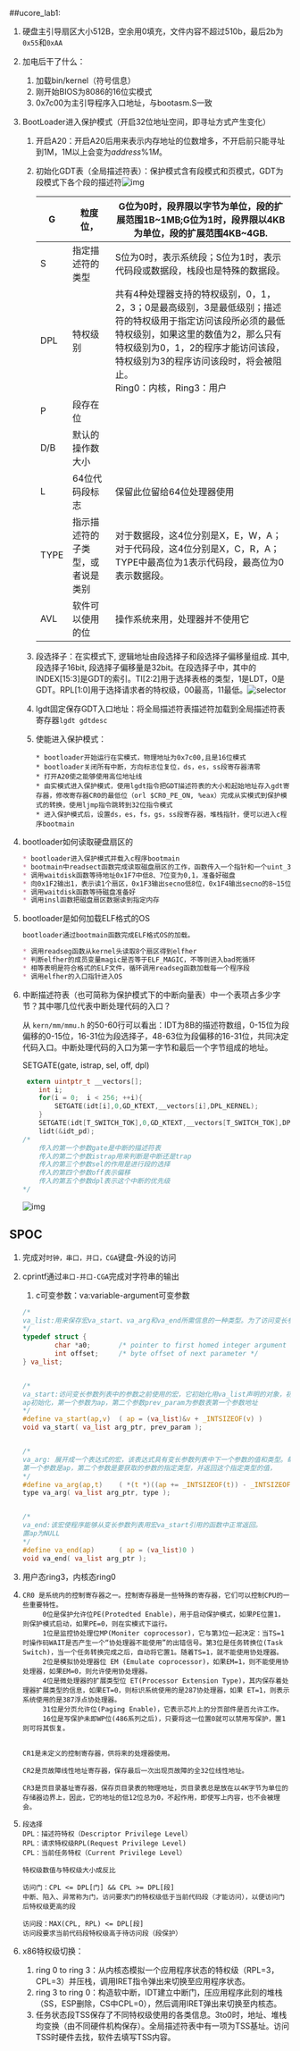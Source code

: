##ucore_lab1:

1. 硬盘主引导扇区大小512B，空余用0填充，文件内容不超过510b，最后2b为 `0x55`和`0xAA`

2. 加电后干了什么：

   1. 加载bin/kernel（符号信息）
   2. 刚开始BIOS为8086的16位实模式
   3. 0x7c00为主引导程序入口地址，与bootasm.S一致

3. BootLoader进入保护模式（开启32位地址空间，即寻址方式产生变化）

   1. 开启A20：开启A20后用来表示内存地址的位数增多，不开启前只能寻址到1M，1M以上会变为$address \% 1M$。

   2. 初始化GDT表（全局描述符表）：保护模式含有段模式和页模式，GDT为段模式下各个段的描述符![img](https://img2020.cnblogs.com/blog/1424296/202004/1424296-20200422204555394-1475376681.png)

      | G    | 粒度位，                         | G位为0时，段界限以字节为单位，段的扩展范围1B~1MB;G位为1时，段界限以4KB为单位，段的扩展范围4KB~4GB. |
      | ---- | -------------------------------- | ------------------------------------------------------------ |
      | S    | 指定描述符的类型                 | S位为0时，表示系统段；S位为1时，表示代码段或数据段，栈段也是特殊的数据段。 |
      | DPL  | 特权级别                         | 共有4种处理器支持的特权级别，0，1，2，3；0是最高级别，3是最低级别；描述符的特权级用于指定访问该段所必须的最低特权级别，如果这里的数值为2，那么只有特权级别为0，1，2的程序才能访问该段，特权级别为3的程序访问该段时，将会被阻止。<br />Ring0：内核，Ring3：用户 |
      | P    | 段存在位                         |                                                              |
      | D/B  | 默认的操作数大小                 |                                                              |
      | L    | 64位代码段标志                   | 保留此位留给64位处理器使用                                   |
      | TYPE | 指示描述符的子类型，或者说是类别 | 对于数据段，这4位分别是X，E，W，A；对于代码段，这4位分别是X，C，R，A；TYPE中最高位为1表示代码段，最高位为0表示数据段。 |
      | AVL  | 软件可以使用的位                 | 操作系统来用，处理器并不使用它                               |

   3. 段选择子：在实模式下, 逻辑地址由段选择子和段选择子偏移量组成. 其中, 段选择子16bit, 段选择子偏移量是32bit。在段选择子中，其中的INDEX[15:3]是GDT的索引。TI[2:2]用于选择表格的类型，1是LDT，0是GDT。RPL[1:0]用于选择请求者的特权级，00最高，11最低。![selector](https://img2018.cnblogs.com/blog/1100338/201908/1100338-20190801141938292-315771677.png)

   4. lgdt固定保存GDT入口地址：将全局描述符表描述符加载到全局描述符表寄存器`lgdt gdtdesc`

   5. 使能进入保护模式：

      ```
      * bootloader开始运行在实模式，物理地址为0x7c00,且是16位模式
      * bootloader关闭所有中断，方向标志位复位，ds，es，ss段寄存器清零
      * 打开A20使之能够使用高位地址线
      * 由实模式进入保护模式，使用lgdt指令把GDT描述符表的大小和起始地址存入gdt寄存器，修改寄存器CR0的最低位（orl $CR0_PE_ON, %eax）完成从实模式到保护模式的转换，使用ljmp指令跳转到32位指令模式
      * 进入保护模式后，设置ds，es，fs，gs，ss段寄存器，堆栈指针，便可以进入c程序bootmain
      ```

4. bootloader如何读取硬盘扇区的

   ```markdown
   * bootloader进入保护模式并载入c程序bootmain
   * bootmain中readsect函数完成读取磁盘扇区的工作，函数传入一个指针和一个uint_32类型secno，函数将secno对应的扇区内容拷贝至指针处
   * 调用waitdisk函数等待地址0x1F7中低8、7位变为0,1，准备好磁盘
   * 向0x1F2输出1，表示读1个扇区，0x1F3输出secno低8位，0x1F4输出secno的8~15位，0x1F5输出secno的16~23位，0x1F6输出0xe+secno的24~27位，第四位0表示主盘，第六位1表示LBA模式，0x1F7输出0x20
   * 调用waitdisk函数等待磁盘准备好
   * 调用insl函数把磁盘扇区数据读到指定内存
   ```

5. bootloader是如何加载ELF格式的OS

   ```markdown
   bootloader通过bootmain函数完成ELF格式OS的加载。
   
   * 调用readseg函数从kernel头读取8个扇区得到elfher
   * 判断elfher的成员变量magic是否等于ELF_MAGIC，不等则进入bad死循环
   * 相等表明是符合格式的ELF文件，循环调用readseg函数加载每一个程序段
   * 调用elfher的入口指针进入OS
   ```

6. 中断描述符表（也可简称为保护模式下的中断向量表）中一个表项占多少字节？其中哪几位代表中断处理代码的入口？

   从 `kern/mm/mmu.h` 的50-60行可以看出：IDT为8B的描述符数组，0-15位为段偏移的0-15位，16-31位为段选择子，48-63位为段偏移的16-31位，共同决定代码入口。中断处理代码的入口为第一字节和最后一个字节组成的地址。

   SETGATE(gate, istrap, sel, off, dpl)

   ```c
    extern uintptr_t __vectors[];
       int i;
       for(i = 0;  i < 256; ++i){
           SETGATE(idt[i],0,GD_KTEXT,__vectors[i],DPL_KERNEL);
       }   
       SETGATE(idt[T_SWITCH_TOK],0,GD_KTEXT,__vectors[T_SWITCH_TOK],DPL_USER);
       lidt(&idt_pd); 
   /*
       传入的第一个参数gate是中断的描述符表
       传入的第二个参数istrap用来判断是中断还是trap
       传入的第三个参数sel的作用是进行段的选择
       传入的第四个参数off表示偏移
       传入的第五个参数dpl表示这个中断的优先级
   */
   ```

   ![img](http://images.51cto.com/files/uploadimg/20081225/132725480.jpg)



## SPOC

1. 完成对`时钟，串口，并口，CGA`键盘-外设的访问

2. cprintf通过`串口-并口-CGA`完成对字符串的输出

   1. c可变参数：va:variable-argument可变参数

   ```c
   /*
   va_list:用来保存宏va_start、va_arg和va_end所需信息的一种类型。为了访问变长参数列表中的参数，必须声明va_list类型的一个对象       
   */
   typedef struct {
           char *a0;       /* pointer to first homed integer argument */
           int offset;     /* byte offset of next parameter */
   } va_list;
   
   
   /*
   va_start:访问变长参数列表中的参数之前使用的宏，它初始化用va_list声明的对象，初始化结果供宏va_arg和va_end使用；
   ap初始化，第一个参数为ap，第二个参数prev_param为参数表第一个参数地址
   */
   #define va_start(ap,v)  ( ap = (va_list)&v + _INTSIZEOF(v) )
   void va_start( va_list arg_ptr, prev_param );
   
   
   /*
   va_arg: 展开成一个表达式的宏，该表达式具有变长参数列表中下一个参数的值和类型。每次调用va_arg都会修改用va_list声明的对象，从而使该对象指向参数列表中的下一个参数；
   第一个参数是ap，第二个参数是要获取的参数的指定类型，并返回这个指定类型的值，
   */
   #define va_arg(ap,t)    ( *(t *)((ap += _INTSIZEOF(t)) - _INTSIZEOF(t)) )
   type va_arg( va_list arg_ptr, type );
   
   
   /*
   va_end:该宏使程序能够从变长参数列表用宏va_start引用的函数中正常返回。
   置ap为NULL
   */
   #define va_end(ap)      ( ap = (va_list)0 )
   void va_end( va_list arg_ptr );
   
   ```

3. 用户态ring3，内核态ring0

4. ```
   CR0 是系统内的控制寄存器之一。控制寄存器是一些特殊的寄存器，它们可以控制CPU的一些重要特性。
        0位是保护允许位PE(Protedted Enable)，用于启动保护模式，如果PE位置1，则保护模式启动，如果PE=0，则在实模式下运行。
        1位是监控协处理位MP(Moniter coprocessor)，它与第3位一起决定：当TS=1时操作码WAIT是否产生一个“协处理器不能使用”的出错信号。第3位是任务转换位(Task Switch)，当一个任务转换完成之后，自动将它置1。随着TS=1，就不能使用协处理器。
        2位是模拟协处理器位 EM (Emulate coprocessor)，如果EM=1，则不能使用协处理器，如果EM=0，则允许使用协处理器。
        4位是微处理器的扩展类型位 ET(Processor Extension Type)，其内保存着处理器扩展类型的信息，如果ET=0，则标识系统使用的是287协处理器，如果 ET=1，则表示系统使用的是387浮点协处理器。
        31位是分页允许位(Paging Enable)，它表示芯片上的分页部件是否允许工作。
        16位是写保护未即WP位(486系列之后)，只要将这一位置0就可以禁用写保护，置1则可将其恢复。
   
   
   CR1是未定义的控制寄存器，供将来的处理器使用。
   
   CR2是页故障线性地址寄存器，保存最后一次出现页故障的全32位线性地址。
   
   CR3是页目录基址寄存器，保存页目录表的物理地址，页目录表总是放在以4K字节为单位的存储器边界上，因此，它的地址的低12位总为0，不起作用，即使写上内容，也不会被理会。
   ```

5. ```
   段选择
   DPL：描述符特权（Descriptor Privilege Level）
   RPL：请求特权级RPL(Request Privilege Level)
   CPL：当前任务特权（Current Privilege Level）
   
   特权级数值与特权级大小成反比
   
   访问门：CPL <= DPL[门] && CPL >= DPL[段]
   中断、陷入、异常称为门，访问要求门的特权级低于当前代码段（才能访问），以便访问门后特权级更高的段
   
   访问段：MAX(CPL, RPL) <= DPL[段]
   访问段要求当前代码段特权级高于待访问段（段保护）
   ```

   

6. x86特权级切换：

   1. ring 0  to ring 3：从内核态模拟一个应用程序状态的特权级（RPL=3，CPL=3）并压栈，调用IRET指令弹出来切换至应用程序状态。
   2. ring 3 to ring 0：构造软中断，IDT建立中断门，压应用程序此刻的堆栈（SS，ESP删除，CS中CPL=0），然后调用IRET弹出来切换至内核态。
   3. 任务状态段TSS保存了不同特权级使用的各类信息。3to0时，地址、堆栈均变换（由不同硬件机构保存）。全局描述符表中有一项为TSS基址。访问TSS时硬件去找，软件去填写TSS内容。